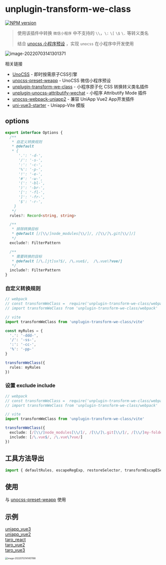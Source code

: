 # unplugin-transform-we-class

[![NPM version](https://img.shields.io/npm/v/unplugin-transform-we-class?color=a1b858&label=)](https://www.npmjs.com/package/unplugin-transform-we-class)

> 使用该插件中转换 `微信小程序` 中不支持的 `\\`，`\:` `\[` `\$`  `\.` 等转义类名
>
> 结合 [unocss 小程序预设](https://github.com/MellowCo/unocss-preset-weapp) ，实现 `unocss` 在小程序中开发使用

![image-20220703141301371](https://fastly.jsdelivr.net/gh/MellowCo/image-host/2022/202207031413496.png)

相关链接

* [UnoCSS](https://github.com/unocss/unocss) - 即时按需原子CSS引擎
* [unocss-preset-weapp](https://github.com/MellowCo/unocss-preset-weapp) - UnoCSS 微信小程序预设
* [unplugin-transform-we-class](https://github.com/MellowCo/unplugin-transform-we-class) - 小程序原子化 CSS 转换转义类名插件
* [unplugin-unocss-attributify-wechat](https://github.com/MellowCo/unplugin-unocss-attributify-wechat) - 小程序 Attributify Mode 插件
* [unocss-webpack-uniapp2](https://github.com/MellowCo/unocss-webpack-uniapp2#unocss-webpack-uniapp2) - 兼容 UniApp Vue2 App开发插件
* [uni-vue3-starter](https://github.com/MellowCo/uni-vue3-starter) - Uniapp-Vite 模版

## options
```ts
export interface Options {
  /**
   * 自定义转换规则
   * @default
   * {
      '.': '-d-',
      '/': '-s-',
      ':': '-c-',
      '%': '-p-',
      '!': '-e-',
      '#': '-w-',
      '(': '-bl-',
      ')': '-br-',
      '[': '-fl-',
      ']': '-fr-',
      '$': '-r-',
    }
   */
  rules?: Record<string, string>

  /**
   * 排除转换目标
   * @default [/[\\/]node_modules[\\/]/, /[\\/]\.git[\\/]/]
   */
  exclude?: FilterPattern

  /**
   * 需要转换的目标
   * @default [/\.[jt]sx?$/, /\.vue$/,  /\.vue\?vue/]
   */
  include?: FilterPattern
}
```

### 自定义转换规则
```ts
// webpack
// const transformWeClass =  require('unplugin-transform-we-class/webpack')
// import transformWeClass from 'unplugin-transform-we-class/webpack'

// vite
import transformWeClass from 'unplugin-transform-we-class/vite'

const myRules = {
  '.': '-ddd-',
  '/': '-ss-',
  ':': '-cc-',
  '%': '-pp-'
}

transformWeClass({
  rules: myRules
})
```

### 设置 exclude include
```ts
// webpack
// const transformWeClass =  require('unplugin-transform-we-class/webpack')
// import transformWeClass from 'unplugin-transform-we-class/webpack'

// vite
import transformWeClass from 'unplugin-transform-we-class/vite'

transformWeClass({
  exclude: [/[\\/]node_modules[\\/]/, /[\\/]\.git[\\/]/, /[\\/]my-folder[\\/]/],
  include: [/\.vue$/, /\.vue\?vue/]
})
```



## 工具方法导出
```ts
import { defaultRules, escapeRegExp, restoreSelector, transformEscapESelector, transformSelector } from 'unplugin-transform-we-class/utils'
```


## 使用
与 [unocss-preset-weapp](https://github.com/MellowCo/unocss-preset-weapp#webpack) 使用


## 示例

[uniapp_vue3](https://github.com/MellowCo/unocss-preset-weapp/tree/main/examples/uniapp_vue3)   
[uniapp_vue2](https://github.com/MellowCo/unocss-preset-weapp/tree/main/examples/uniapp_vue2)   
[taro_react](https://github.com/MellowCo/unocss-preset-weapp/tree/main/examples/taro_react)   
[taro_vue2](https://github.com/MellowCo/unocss-preset-weapp/tree/main/examples/taro_vue2)   
[taro_vue3](https://github.com/MellowCo/unocss-preset-weapp/tree/main/examples/taro_vue3)  

<img src="https://fastly.jsdelivr.net/gh/MellowCo/image-host/2022/202207031414239.png" alt="image-20220703141451188" style="zoom:50%;" />



